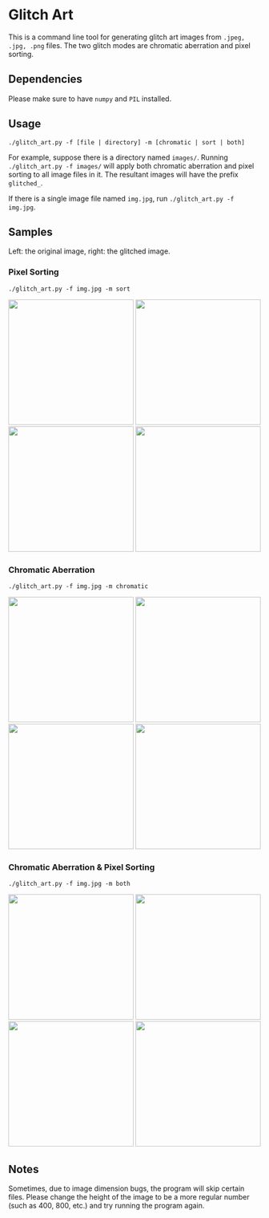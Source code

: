# Glitch Art

This is a command line tool for generating glitch art images from `.jpeg, .jpg, .png` files. The two glitch modes are chromatic aberration and pixel sorting.

## Dependencies

Please make sure to have `numpy` and `PIL` installed.

## Usage

`./glitch_art.py -f [file | directory] -m [chromatic | sort | both]`

For example, suppose there is a directory named `images/`. Running `./glitch_art.py -f images/` will apply both chromatic aberration and pixel sorting to all image files in it. The resultant images will have the prefix `glitched_`.

If there is a single image file named `img.jpg`, run `./glitch_art.py -f img.jpg`.

## Samples

Left: the original image, right: the glitched image.


### Pixel Sorting

`./glitch_art.py -f img.jpg -m sort`

<span>
  <img src="https://ruolinzheng08.github.io/images/glitch-art/1.jpg" style="width: 250px;"/>
  <img src="https://ruolinzheng08.github.io/images/glitch-art/glitched_1.jpg" style="width: 250px;"/>
</span>

<span>
  <img src="https://ruolinzheng08.github.io/images/glitch-art/2.jpg" style="width: 250px;"/>
  <img src="https://ruolinzheng08.github.io/images/glitch-art/glitched_2.jpg" style="width: 250px;"/>
</span>


### Chromatic Aberration

`./glitch_art.py -f img.jpg -m chromatic`

<span>
  <img src="https://ruolinzheng08.github.io/images/glitch-art/3.jpg" style="width: 250px;"/>
  <img src="https://ruolinzheng08.github.io/images/glitch-art/glitched_3.jpg" style="width: 250px;"/>
</span>

<span>
  <img src="https://ruolinzheng08.github.io/images/glitch-art/4.jpeg" style="width: 250px;"/>
  <img src="https://ruolinzheng08.github.io/images/glitch-art/glitched_4.jpeg" style="width: 250px;"/>
</span>


### Chromatic Aberration & Pixel Sorting

`./glitch_art.py -f img.jpg -m both`

<span>
  <img src="https://ruolinzheng08.github.io/images/glitch-art/5.jpeg" style="width: 250px;"/>
  <img src="https://ruolinzheng08.github.io/images/glitch-art/glitched_5.jpeg" style="width: 250px;"/>
</span>

<span>
  <img src="https://ruolinzheng08.github.io/images/glitch-art/6.jpeg" style="width: 250px;"/>
  <img src="https://ruolinzheng08.github.io/images/glitch-art/glitched_6.jpeg" style="width: 250px;"/>
</span>


## Notes

Sometimes, due to image dimension bugs, the program will skip certain files. Please change the height of the image to be a more regular number (such as 400, 800, etc.) and try running the program again.